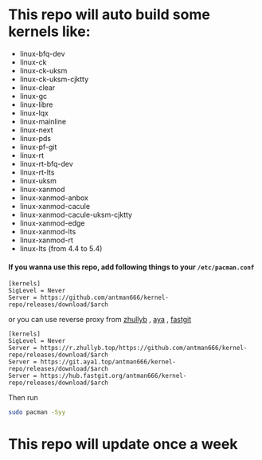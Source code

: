 # This repo will auto build some kernels like:

- linux-bfq-dev
- linux-ck
- linux-ck-uksm
- linux-ck-uksm-cjktty
- linux-clear
- linux-gc
- linux-libre
- linux-lqx
- linux-mainline
- linux-next
- linux-pds
- linux-pf-git
- linux-rt
- linux-rt-bfq-dev
- linux-rt-lts
- linux-uksm
- linux-xanmod
- linux-xanmod-anbox
- linux-xanmod-cacule
- linux-xanmod-cacule-uksm-cjktty
- linux-xanmod-edge
- linux-xanmod-lts
- linux-xanmod-rt
- linux-lts (from 4.4 to 5.4)

#### If you wanna use this repo, add following things to your `/etc/pacman.conf`

```
[kernels]
SigLevel = Never
Server = https://github.com/antman666/kernel-repo/releases/download/$arch
```

or you can use reverse proxy from [zhullyb](https://zhullyb.top) , [aya](https://github.com/Brx86) , [fastgit](https://fastgit.org)

```
[kernels]
SigLevel = Never
Server = https://r.zhullyb.top/https://github.com/antman666/kernel-repo/releases/download/$arch
Server = https://git.aya1.top/antman666/kernel-repo/releases/download/$arch
Server = https://hub.fastgit.org/antman666/kernel-repo/releases/download/$arch
```

Then run

```bash
sudo pacman -Syy
```

# This repo will update once a week

